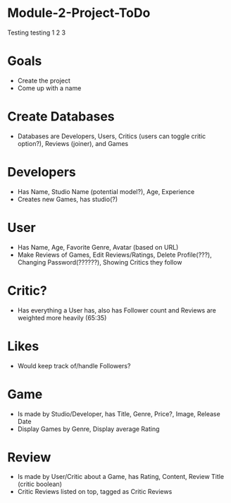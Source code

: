 
# Module-2-Project-ToDo
Testing testing 1 2 3 
# Goals
- Create the project
- Come up with a name


# Create Databases
- Databases are Developers, Users, Critics (users can toggle critic option?), Reviews (joiner), and Games

# Developers
- Has Name, Studio Name (potential model?), Age, Experience
- Creates new Games, has studio(?)

# User
- Has Name, Age, Favorite Genre, Avatar (based on URL)
- Make Reviews of Games, Edit Reviews/Ratings, Delete Profile(???), Changing Password(??????), Showing Critics they follow

# Critic?
- Has everything a User has, also has Follower count and Reviews are weighted more heavily (65:35)

# Likes
- Would keep track of/handle Followers?

# Game
- Is made by Studio/Developer, has Title, Genre, Price?, Image, Release Date
- Display Games by Genre, Display average Rating

# Review
- Is made by User/Critic about a Game, has Rating, Content, Review Title (critic boolean)
- Critic Reviews listed on top, tagged as Critic Reviews
